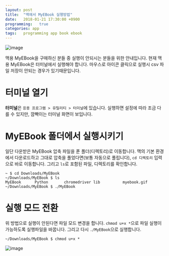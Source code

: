 ```yaml
---
layout: post
title:  "맥에서 MyEBook 실행방법"
date:   2018-01-21 17:30:00 +0900
programming:   true
categories: app
tags:   programming app book ebook
---
```

![image](/assets/img/2018-01-21.png)

맥용 MyEBook을 구매하신 분들 중 실행이 안되시는 분들을 위한 안내입니다. 현재 맥용 MyEBook은 터미널에서 실행해야 합니다. 마우스로 아이콘 클릭으로 실행시 csv 파일 저장이 안되는 경우가 있기때문입니다.

# 터미널 열기
**터미널**은 `응용 프로그램 > 유틸리티 > 터미널`에 있습니다. 실행하면 설정에 따라 조금 다를 수 있지만, 깜빡이는 터미널 화면이 보입니다.

# MyEBook 폴더에서 실행시키기
일단 다운받은 MyEBook 압축 파일을 푼 폴더(디렉토리)로 이동합니다. 맥의 기본 환경에서 다운로드하고 그대로 압축을 풀었다면(보통 자동으로 풀립니다), `cd 디렉토리` 입력으로 바로 이동합니다. 그리고 `ls`로 포함된 파일, 디렉토리를 확인합니다.

```shell
~ $ cd Downloads/MyEBook
~/Downloads/MyEBook $ ls
MyEBook      Python       chromedriver lib          myebook.gif
~/Downloads/MyEBook $ ./MyEBook
```

# 실행 모드 전환
위 방법으로 실행이 안된다면 파일 모드 변경을 합니다. `chmod u+x *`으로 파일 실행이 가능하도록 실행파일을 바꿉니다. 그리고 다시 `./MyEBook`으로 실행합니다.

```shell
~/Downloads/MyEBook $ chmod u+x *
```

![image](/assets/img/2018-01-07.png)